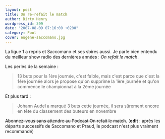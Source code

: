 ```yaml
---
layout: post
title: On re-refait le match
author: Dirty Henry
wordpress_id: 399
date: "2007-08-09 07:16:00 +0200"
category: Foot
cover: eugene-saccomano.jpg
---
```


La ligue 1 a repris et Saccomano et ses sbires aussi. Je parle bien entendu du
meilleur show radio des dernières années : _On refait le match_.

Les perles de la semaine :

> 13 buts pour la 1ère journée, c'est faible, mais c'est parce que c'est la 1ère
> journée alors je propose qu'on supprime la 1ère journée et qu'on commence le
> championnat à la 2ème journée

Et plus tard :

> Johann Audel a marqué 3 buts cette journée, il sera sûrement encore en tête du
> classement des buteurs en novembre

~~Abonnez-vous sans attendre au Podcast On refait le match~~. (**edit** : après
les départs successifs de Saccomano et Praud, le podcast n'est plus vraiment
recommandé)
